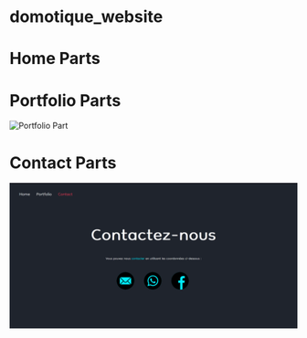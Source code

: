 # domotique_website

# Home Parts


# Portfolio Parts
![Portfolio Part](https://github.com/Alexous1/domotique_website/blob/main/img/video1.gif)

# Contact Parts
![Contact Part](https://github.com/Alexous1/domotique_website/blob/main/img/home.png)
